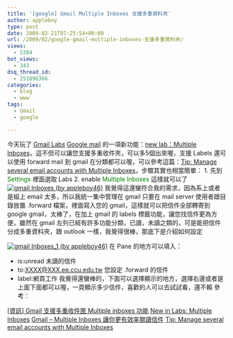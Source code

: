 ```yaml
---
title: '[google] Gmail Multiple Inboxes 支援多重資料夾'
author: appleboy
type: post
date: 2009-02-21T07:25:54+00:00
url: /2009/02/google-gmail-multiple-inboxes-支援多重資料夾/
views:
  - 5384
bot_views:
  - 343
dsq_thread_id:
  - 251896366
categories:
  - blog
  - www
tags:
  - Gmail
  - google

---
```

今天玩了 <a href="http://gmailblog.blogspot.com/" target="_blank">Gmail Labs</a> [Google mail][1] 的一項新功能：[new lab：Multiple Inboxes][2]，這不但可以讓您支援多重收件夾，可以多5個出來喔，支援 Labels 還可以使用 forward mail 到 gmail 在分類都可以喔，可以參考這篇：[Tip: Manage several email accounts with Multiple Inboxes][3]，步驟其實也相當簡單： 1. 先到 <span style="color: #008000;">Settings</span> 裡面選取 Labs 2. enable <span style="color: #008000;">Multiple Inboxes</span> 這樣就可以了 [<img title="gmail Inboxes (by appleboy46)" src="https://i2.wp.com/farm4.static.flickr.com/3404/3296250785_9ef092fd98.jpg?resize=500%2C84&#038;ssl=1" alt="gmail Inboxes (by appleboy46)" data-recalc-dims="1" />][4] <!--more--> 我覺得這還蠻符合我的需求，因為系上或者是組上 email 太多，所以我統一集中管理在 gmail 只要在 mail server 使用者跟目錄放置 .forward 檔案，裡面寫入您的 gmail，這樣就可以把信件全部轉寄到 google gmail，太棒了，在加上 gmail 的 labels 標籤功能，讓您找信件更為方便，雖然在 gmail 左列已經有許多功能分類，已讀，未讀之類的，可是能把信件分成多重資料夾，跟 outlook 一樣，我覺得很棒，那底下是介紹如何設定 

[<img title="gmail Inboxes_1 (by appleboy46)" src="https://i2.wp.com/farm4.static.flickr.com/3536/3296256429_b7262efd0d.jpg?resize=500%2C274&#038;ssl=1" alt="gmail Inboxes_1 (by appleboy46)" data-recalc-dims="1" />][5] 在 Pane 的地方可以填入： 

  * is:unread 未讀的信件
  * to:XXXX@XXX.ee.ccu.edu.tw 您設定 .forward 的信件
  * label:網頁工作 我覺得還蠻棒的，下面可以選擇顯示的地方，選擇右邊或者是上面下面都可以喔，一頁顯示多少信件，喜歡的人可以去試試看，還不賴 參考： 

[[資訊] Gmail 支援多重收件匣 Multiple inboxes 功能][6] [New in Labs: Multiple Inboxes][2] <a title="《Gmail - Multiple Inboxes 讓你更有效率閱讀信件》的連結" rel="bookmark" href="http://blog.ajneok.org/2009/02/06/gmail-multiple-inboxes/">Gmail &#8211; Multiple Inboxes 讓你更有效率閱讀信件</a> [Tip: Manage several email accounts with Multiple Inboxes][3]

 [1]: https://mail.google.com/mail/
 [2]: http://gmailblog.blogspot.com/2009/02/new-in-labs-multiple-inboxes.html
 [3]: http://gmailblog.blogspot.com/2009/02/tip-manage-several-email-accounts-with.html
 [4]: https://www.flickr.com/photos/appleboy/3296250785/ "gmail Inboxes (by appleboy46)"
 [5]: https://www.flickr.com/photos/appleboy/3296256429/ "gmail Inboxes_1 (by appleboy46)"
 [6]: http://www.goston.net/2009/02/06/2003/